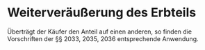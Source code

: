 # Weiterveräußerung des Erbteils

Überträgt der Käufer den Anteil auf einen anderen, so finden die Vorschriften der §§ 2033, 2035, 2036 entsprechende Anwendung. 


